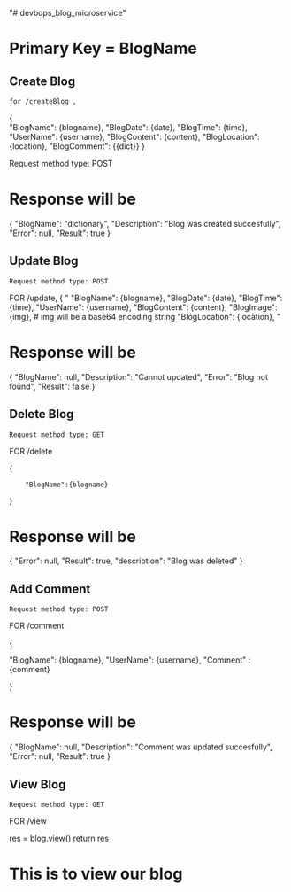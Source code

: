 "# devbops_blog_microservice" 

# Primary Key = BlogName

## Create Blog
    for /createBlog ,
 {   
    "BlogName": {blogname}, 
    "BlogDate": {date}, 
    "BlogTime": {time}, 
    "UserName": {username}, 
    "BlogContent": {content}, 
    "BlogLocation": {location}, 
    "BlogComment": {{dict}}
 }

Request method type: POST

 # Response will be

 {
    "BlogName": "dictionary",
    "Description": "Blog was created succesfully",
    "Error": null,
    "Result": true
}


## Update Blog
    Request method type: POST

 FOR /update,
 {
   " "BlogName": {blogname}, 
     "BlogDate": {date}, 
     "BlogTime": {time}, 
     "UserName": {username}, 
     "BlogContent": {content}, 
     "BlogImage": {img},  # img will be a base64 encoding string
     "BlogLocation": {location}, 
    "

# Response will be 

{
    "BlogName": null,
    "Description": "Cannot updated",
    "Error": "Blog not found",
    "Result": false
}

## Delete Blog
    Request method type: GET

FOR /delete

{

        "BlogName":{blogname}

}

# Response will be 

{
    "Error": null,
    "Result": true,
    "description": "Blog was deleted"
}

## Add Comment
    Request method type: POST

FOR /comment

{
 
 "BlogName": {blogname},
 "UserName": {username},
 "Comment" : {comment}

}

# Response will be

{
    "BlogName": null,
    "Description": "Comment was updated succesfully",
    "Error": null,
    "Result": true
}

## View Blog
    Request method type: GET

FOR /view

res = blog.view()
return res

# This is to view our blog
   

